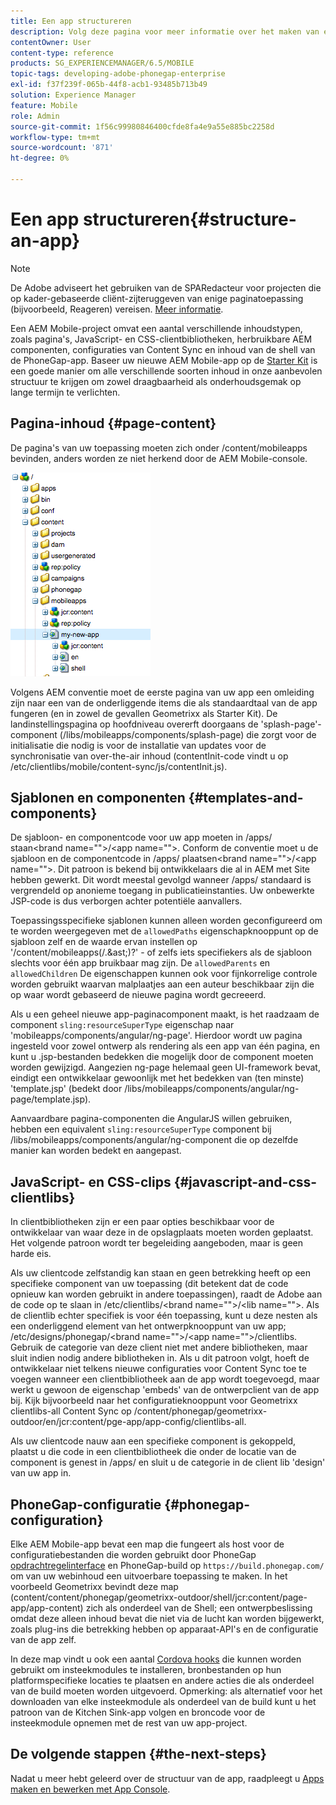 ```yaml
---
title: Een app structureren
description: Volg deze pagina voor meer informatie over het maken van een structuur van een app. Op deze pagina wordt beschreven hoe u sjablonen en componenten kunt structureren, samen met informatie over JavaScript en CSS-clips.
contentOwner: User
content-type: reference
products: SG_EXPERIENCEMANAGER/6.5/MOBILE
topic-tags: developing-adobe-phonegap-enterprise
exl-id: f37f239f-065b-44f8-acb1-93485b713b49
solution: Experience Manager
feature: Mobile
role: Admin
source-git-commit: 1f56c99980846400cfde8fa4e9a55e885bc2258d
workflow-type: tm+mt
source-wordcount: '871'
ht-degree: 0%

---
```


# Een app structureren{#structure-an-app}

>[!NOTE]
>
>De Adobe adviseert het gebruiken van de SPARedacteur voor projecten die op kader-gebaseerde cliënt-zijteruggeven van enige paginatoepassing (bijvoorbeeld, Reageren) vereisen. [Meer informatie](/help/sites-developing/spa-overview.md).

Een AEM Mobile-project omvat een aantal verschillende inhoudstypen, zoals pagina&#39;s, JavaScript- en CSS-clientbibliotheken, herbruikbare AEM componenten, configuraties van Content Sync en inhoud van de shell van de PhoneGap-app. Baseer uw nieuwe AEM Mobile-app op de [Starter Kit](https://github.com/Adobe-Marketing-Cloud-Apps/aem-phonegap-starter-kit) is een goede manier om alle verschillende soorten inhoud in onze aanbevolen structuur te krijgen om zowel draagbaarheid als onderhoudsgemak op lange termijn te verlichten.

## Pagina-inhoud {#page-content}

De pagina&#39;s van uw toepassing moeten zich onder /content/mobileapps bevinden, anders worden ze niet herkend door de AEM Mobile-console.

![chlimage_1-52](assets/chlimage_1-52.png)

Volgens AEM conventie moet de eerste pagina van uw app een omleiding zijn naar een van de onderliggende items die als standaardtaal van de app fungeren (en in zowel de gevallen Geometrixx als Starter Kit). De landinstellingspagina op hoofdniveau overerft doorgaans de &#39;splash-page&#39;-component (/libs/mobileapps/components/splash-page) die zorgt voor de initialisatie die nodig is voor de installatie van updates voor de synchronisatie van over-the-air inhoud (contentInit-code vindt u op /etc/clientlibs/mobile/content-sync/js/contentInit.js).

## Sjablonen en componenten {#templates-and-components}

De sjabloon- en componentcode voor uw app moeten in /apps/ staan&lt;brand name=&quot;&quot;>/&lt;app name=&quot;&quot;>. Conform de conventie moet u de sjabloon en de componentcode in /apps/ plaatsen&lt;brand name=&quot;&quot;>/&lt;app name=&quot;&quot;>. Dit patroon is bekend bij ontwikkelaars die al in AEM met Site hebben gewerkt. Dit wordt meestal gevolgd wanneer /apps/ standaard is vergrendeld op anonieme toegang in publicatieinstanties. Uw onbewerkte JSP-code is dus verborgen achter potentiële aanvallers.

Toepassingsspecifieke sjablonen kunnen alleen worden geconfigureerd om te worden weergegeven met de `allowedPaths` eigenschapknooppunt op de sjabloon zelf en de waarde ervan instellen op &#39;/content/mobileapps(/.&amp;ast;)?&#39; - of zelfs iets specifiekers als de sjabloon slechts voor één app bruikbaar mag zijn. De `allowedParents` en `allowedChildren` De eigenschappen kunnen ook voor fijnkorrelige controle worden gebruikt waarvan malplaatjes aan een auteur beschikbaar zijn die op waar wordt gebaseerd de nieuwe pagina wordt gecreeerd.

Als u een geheel nieuwe app-paginacomponent maakt, is het raadzaam de component `sling:resourceSuperType` eigenschap naar &#39;mobileapps/components/angular/ng-page&#39;. Hierdoor wordt uw pagina ingesteld voor zowel ontwerp als rendering als een app van één pagina, en kunt u .jsp-bestanden bedekken die mogelijk door de component moeten worden gewijzigd. Aangezien ng-page helemaal geen UI-framework bevat, eindigt een ontwikkelaar gewoonlijk met het bedekken van (ten minste) &#39;template.jsp&#39; (bedekt door /libs/mobileapps/components/angular/ng-page/template.jsp).

Aanvaardbare pagina-componenten die AngularJS willen gebruiken, hebben een equivalent `sling:resourceSuperType` component bij /libs/mobileapps/components/angular/ng-component die op dezelfde manier kan worden bedekt en aangepast.

## JavaScript- en CSS-clips {#javascript-and-css-clientlibs}

In clientbibliotheken zijn er een paar opties beschikbaar voor de ontwikkelaar van waar deze in de opslagplaats moeten worden geplaatst. Het volgende patroon wordt ter begeleiding aangeboden, maar is geen harde eis.

Als uw clientcode zelfstandig kan staan en geen betrekking heeft op een specifieke component van uw toepassing (dit betekent dat de code opnieuw kan worden gebruikt in andere toepassingen), raadt de Adobe aan de code op te slaan in /etc/clientlibs/&lt;brand name=&quot;&quot;>/&lt;lib name=&quot;&quot;>. Als de clientlib echter specifiek is voor één toepassing, kunt u deze nesten als een onderliggend element van het ontwerpknooppunt van uw app; /etc/designs/phonegap/&lt;brand name=&quot;&quot;>/&lt;app name=&quot;&quot;>/clientlibs. Gebruik de categorie van deze client niet met andere bibliotheken, maar sluit indien nodig andere bibliotheken in. Als u dit patroon volgt, hoeft de ontwikkelaar niet telkens nieuwe configuraties voor Content Sync toe te voegen wanneer een clientbibliotheek aan de app wordt toegevoegd, maar werkt u gewoon de eigenschap &#39;embeds&#39; van de ontwerpclient van de app bij. Kijk bijvoorbeeld naar het configuratieknooppunt voor Geometrixx clientlibs-all Content Sync op /content/phonegap/geometrixx-outdoor/en/jcr:content/pge-app/app-config/clientlibs-all.

Als uw clientcode nauw aan een specifieke component is gekoppeld, plaatst u die code in een clientbibliotheek die onder de locatie van de component is genest in /apps/ en sluit u de categorie in de client lib &#39;design&#39; van uw app in.

## PhoneGap-configuratie {#phonegap-configuration}

Elke AEM Mobile-app bevat een map die fungeert als host voor de configuratiebestanden die worden gebruikt door PhoneGap [opdrachtregelinterface](https://github.com/phonegap/phonegap-cli) en PhoneGap-build op `https://build.phonegap.com/` om van uw webinhoud een uitvoerbare toepassing te maken. In het voorbeeld Geometrixx bevindt deze map (content/content/phonegap/geometrixx-outdoor/shell/jcr:content/page-app/app-content) zich als onderdeel van de Shell; een ontwerpbeslissing omdat deze alleen inhoud bevat die niet via de lucht kan worden bijgewerkt, zoals plug-ins die betrekking hebben op apparaat-API&#39;s en de configuratie van de app zelf.

In deze map vindt u ook een aantal [Cordova hooks](https://cordova.apache.org/docs/en/dev/guide/appdev/hooks/index.html#Hooks%20Guide) die kunnen worden gebruikt om insteekmodules te installeren, bronbestanden op hun platformspecifieke locaties te plaatsen en andere acties die als onderdeel van de build moeten worden uitgevoerd. Opmerking: als alternatief voor het downloaden van elke insteekmodule als onderdeel van de build kunt u het patroon van de Kitchen Sink-app volgen en broncode voor de insteekmodule opnemen<!-- THIS URL IS 404 (https://github.com/blefebvre/aem-phonegap-kitchen-sink/tree/master/content/src/main/content/jcr_root/content/phonegap/kitchen-sink/shell/_jcr_content/pge-app/app-content/phonegap/plugins) --> met de rest van uw app-project.

## De volgende stappen {#the-next-steps}

Nadat u meer hebt geleerd over de structuur van de app, raadpleegt u [Apps maken en bewerken met App Console](/help/mobile/phonegap-apps-console.md).
